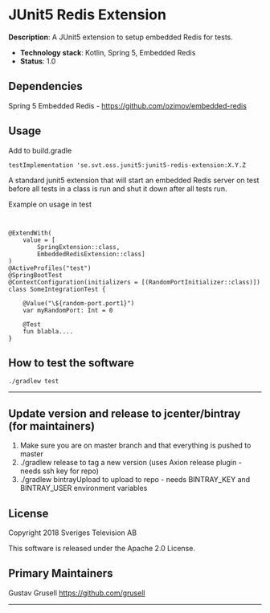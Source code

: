 # JUnit5 Redis Extension

**Description**:  A JUnit5 extension to setup embedded Redis for tests.

  - **Technology stack**: Kotlin, Spring 5, Embedded Redis
  - **Status**:  1.0
  
## Dependencies

Spring 5
Embedded Redis - https://github.com/ozimov/embedded-redis

## Usage

Add to build.gradle
```
testImplementation 'se.svt.oss.junit5:junit5-redis-extension:X.Y.Z
```

A standard junit5 extension that will start an embedded Redis server on test before all tests in a class is run and shut it down after all tests run.

Example on usage in test
```


@ExtendWith(
    value = [
        SpringExtension::class,
        EmbeddedRedisExtension::class]
)
@ActiveProfiles("test")
@SpringBootTest
@ContextConfiguration(initializers = [(RandomPortInitializer::class)])
class SomeIntegrationTest {

    @Value("\${random-port.port1}")
    var myRandomPort: Int = 0

    @Test
    fun blabla....
}
```


## How to test the software

```./gradlew test```

----

## Update version and release to jcenter/bintray (for maintainers)

1. Make sure you are on master branch and that everything is pushed to master
2. ./gradlew release to tag a new version (uses Axion release plugin - needs ssh key for repo)
3.  ./gradlew bintrayUpload to upload to repo - needs BINTRAY_KEY and BINTRAY_USER environment variables

## License

Copyright 2018 Sveriges Television AB

This software is released under the Apache 2.0 License.

## Primary Maintainers

Gustav Grusell https://github.com/grusell

----

